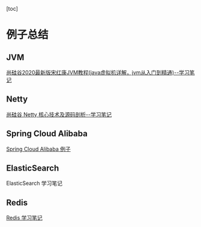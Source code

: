 [toc]

# 例子总结

## JVM

[尚硅谷2020最新版宋红康JVM教程(java虚拟机详解，jvm从入门到精通)--学习笔记](https://github.com/HomanLiang/study-demo/blob/main/jvm-demo/document/index.md)



## Netty

[尚硅谷 Netty 核心技术及源码剖析--学习笔记]( https://github.com/HomanLiang/study-demo/blob/main/netty-demo/document/index.md )



## Spring Cloud Alibaba

[Spring Cloud Alibaba 例子](https://github.com/HomanLiang/study-demo/blob/main/spring-cloud-alibaba-demo/index.md )



## ElasticSearch

ElasticSearch 学习笔记



## Redis

[Redis 学习笔记](https://github.com/HomanLiang/study-demo/blob/main/redis-demo/document/index.md)